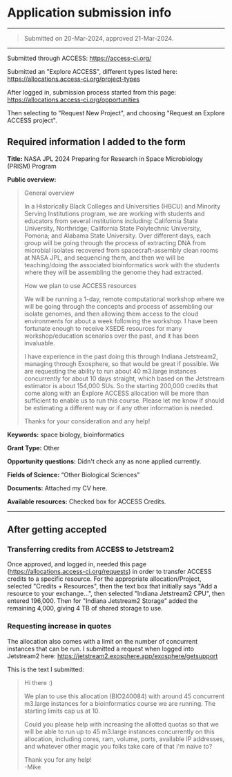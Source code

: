 # Application submission info

---
> Submitted on 20-Mar-2024, approved 21-Mar-2024.
---

Submitted through ACCESS: https://access-ci.org/

Submitted an "Explore ACCESS", different types listed here: https://allocations.access-ci.org/project-types

After logged in, submission process started from this page: https://allocations.access-ci.org/opportunities

Then selecting to "Request New Project", and choosing "Request an Explore ACCESS project". 


## Required information I added to the form

**Title:** NASA JPL 2024 Preparing for Research in Space Microbiology (PRISM) Program

**Public overview:**  

> General overview
>
> In a Historically Black Colleges and Universities (HBCU) and Minority Serving Institutions program, we are working with students and educators from several institutions including: California State University, Northridge; California State Polytechnic University, Pomona; and Alabama State University. Over different days, each group will be going through the process of extracting DNA from microbial isolates recovered from spacecraft-assembly clean rooms at NASA JPL, and sequencing them, and then we will be teaching/doing the associated bioinformatics work with the students where they will be assembling the genome they had extracted. 
> 
> How we plan to use ACCESS resources
> 
> We will be running a 1-day, remote computational workshop where we will be going through the concepts and process of assembling our isolate genomes, and then allowing them access to the cloud environments for about a week following the workshop. I have been fortunate enough to receive XSEDE resources for many workshop/education scenarios over the past, and it has been invaluable. 
> 
> I have experience in the past doing this through Indiana Jetstream2, managing through Exosphere, so that would be great if possible. We are requesting the ability to run about 40 m3.large instances concurrently for about 10 days straight, which based on the Jetstream estimator is about 154,000 SUs. So the starting 200,000 credits that come along with an Explore ACCESS allocation will be more than sufficient to enable us to run this course. Please let me know if should be estimating a different way or if any other information is needed. 
> 
> Thanks for your consideration and any help!


**Keywords:** space biology, bioinformatics

**Grant Type:** Other

**Opportunity questions:** Didn't check any as none applied currently.

**Fields of Science:** “Other Biological Sciences”

**Documents:** Attached my CV here.

**Available resources:** Checked box for ACCESS Credits. 

---

## After getting accepted

### Transferring credits from ACCESS to Jetstream2
Once approved, and logged in, needed this page (https://allocations.access-ci.org/requests) in order to transfer ACCESS credits to a specific resource. For the appropriate allocation/Project, selected "Credits + Resources", then the text box that initially says "Add a resource to your exchange...", then selected "Indiana Jetstream2 CPU", then entered 196,000. Then for "Indiana Jetstream2 Storage" added the remaining 4,000, giving 4 TB of shared storage to use.

### Requesting increase in quotes
The allocation also comes with a limit on the number of concurrent instances that can be run. I submitted a request when logged into Jetstream2 here: https://jetstream2.exosphere.app/exosphere/getsupport

This is the text I submitted:

> Hi there :)
>
> We plan to use this allocation (BIO240084) with around 45 concurrent m3.large instances for a bioinformatics course we are running. The starting limits cap us at 10.
> 
> Could you please help with increasing the allotted quotas so that we will be able to run up to 45 m3.large instances concurrently on this allocation, including cores, ram, volume, ports, available IP addresses, and whatever other magic you folks take care of that i'm naive to?
> 
> Thank you for any help!  
> -Mike

